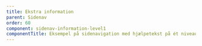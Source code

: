 ```yaml
---
title: Ekstra information
parent: Sidenav
order: 60
component: sidenav-information-level1
componentTitle: Eksempel på sidenavigation med hjælpetekst på ét niveau
---
```

